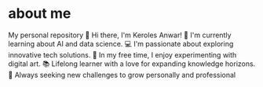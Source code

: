 # about me
My personal repository
👋 Hi there, I'm Keroles Anwar!
🌱 I'm currently learning about AI and data science.
💻 I'm passionate about exploring innovative tech solutions.
🎨 In my free time, I enjoy experimenting with digital art.
📚 Lifelong learner with a love for expanding knowledge horizons.
🚀 Always seeking new challenges to grow personally and professional
